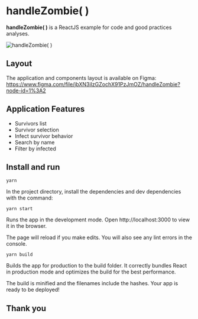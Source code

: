 # handleZombie( )

**handleZombie( )** is a ReactJS example for code and good practices analyses.

![handleZombie( )](https://i.ibb.co/VqmNbRL/handle-zombie.gif)

## Layout

The application and components layout is available on Figma:
https://www.figma.com/file/jbXN3iIzGZochX91PzJmOZ/handleZombie?node-id=1%3A2

## Application Features

- Survivors list
- Survivor selection
- Infect survivor behavior
- Search by name
- Filter by infected

## Install and run
```yarn```

In the project directory, install the dependencies and dev dependencies with the command:

```yarn start```

Runs the app in the development mode.
Open http://localhost:3000 to view it in the browser.

The page will reload if you make edits.
You will also see any lint errors in the console.

```yarn build```

Builds the app for production to the build folder.
It correctly bundles React in production mode and optimizes the build for the best performance.

The build is minified and the filenames include the hashes.
Your app is ready to be deployed!

## Thank you
